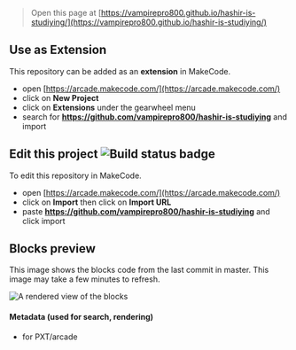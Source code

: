  


> Open this page at [https://vampirepro800.github.io/hashir-is-studiying/](https://vampirepro800.github.io/hashir-is-studiying/)

## Use as Extension

This repository can be added as an **extension** in MakeCode.

* open [https://arcade.makecode.com/](https://arcade.makecode.com/)
* click on **New Project**
* click on **Extensions** under the gearwheel menu
* search for **https://github.com/vampirepro800/hashir-is-studiying** and import

## Edit this project ![Build status badge](https://github.com/vampirepro800/hashir-is-studiying/workflows/MakeCode/badge.svg)

To edit this repository in MakeCode.

* open [https://arcade.makecode.com/](https://arcade.makecode.com/)
* click on **Import** then click on **Import URL**
* paste **https://github.com/vampirepro800/hashir-is-studiying** and click import

## Blocks preview

This image shows the blocks code from the last commit in master.
This image may take a few minutes to refresh.

![A rendered view of the blocks](https://github.com/vampirepro800/hashir-is-studiying/raw/master/.github/makecode/blocks.png)

#### Metadata (used for search, rendering)

* for PXT/arcade
<script src="https://makecode.com/gh-pages-embed.js"></script><script>makeCodeRender("{{ site.makecode.home_url }}", "{{ site.github.owner_name }}/{{ site.github.repository_name }}");</script>
